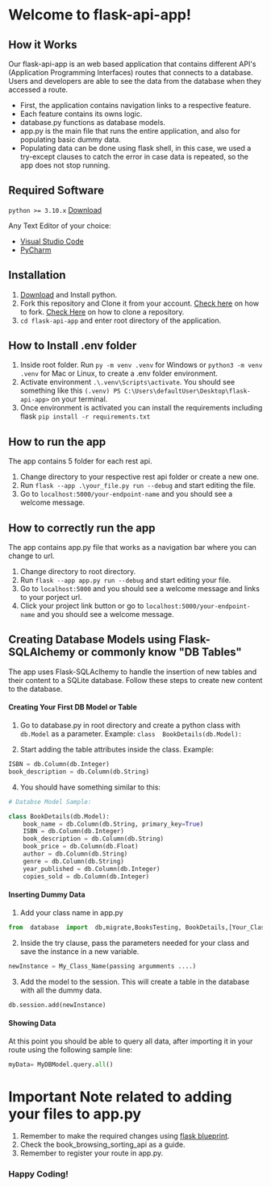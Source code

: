 # Welcome to flask-api-app!

## 	How it Works
Our flask-api-app is an web based application that contains different API's (Application Programming Interfaces) routes that connects to a database. Users and developers are able to see the data from the database when they accessed a route.

- First, the application contains navigation links to a respective feature.
- Each feature contains its owns logic.
- database.py functions as database models.
- app.py is the main file that runs the entire application, and also for populating basic dummy data.
- Populating data can be done using flask shell, in this case, we used a try-except clauses to catch the error in case data is repeated, so the app does not stop running.

## 	Required Software
`python >= 3.10.x` [Download](https://www.python.org/downloads/)

Any Text Editor of your choice:
 - [Visual Studio Code](https://code.visualstudio.com/download)
 - [PyCharm](https://www.jetbrains.com/pycharm/download/#section=windows)

 
## Installation

 1. [Download](https://www.python.org/downloads/) and Install python. 
 2. Fork this repository and Clone it from your account. [Check here](https://docs.github.com/en/get-started/quickstart/fork-a-repo) on how to fork. [Check Here](https://docs.github.com/en/repositories/creating-and-managing-repositories/cloning-a-repository) on how to clone a repository.
 3. `cd flask-api-app` and enter root directory of the application.

## How to Install .env folder

 1. Inside root folder. Run `py -m venv .venv` for Windows or `python3 -m venv .venv` for Mac or Linux, to create a .env folder environment.
 2. Activate environment `.\.venv\Scripts\activate`. You should see something like this 
`(.venv) PS C:\Users\defaultUser\Desktop\flask-api-app>` on your terminal.
 3. Once environment is activated you can install the requirements including flask `pip install -r requirements.txt`

## How to run the app
The app contains 5 folder for each rest api.

 1. Change directory to your respective rest api folder or create a new one.
 2. Run `flask --app .\your_file.py run --debug` and start editing the file.
 3. Go to `localhost:5000/your-endpoint-name` and you should see a welcome message.


## How to correctly run the app
The app contains app.py file that works as a navigation bar where you can change to url.

 1. Change directory to root directory.
 2. Run `flask --app app.py run --debug` and start editing your file.
 3. Go to `localhost:5000` and you should see a welcome message and links to your porject url.
 4. Click your project link button or go to `localhost:5000/your-endpoint-name` and you should see a welcome message.

 ## Creating Database Models using Flask-SQLAlchemy or commonly know "DB Tables"

The app uses Flask-SQLAclhemy to handle the insertion of new tables and their content to a SQLite database. Follow these steps to create new content to the database.

#### Creating Your First DB Model or Table

1. Go to database.py in root directory and create a python class with `db.Model` as a parameter. Example: `class  BookDetails(db.Model):`

2. Start adding the table attributes inside the class. Example: 

```python
ISBN = db.Column(db.Integer)
book_description = db.Column(db.String)
```

4. You should have something similar to this:
```python
# Databse Model Sample:

class BookDetails(db.Model):
	book_name = db.Column(db.String, primary_key=True)
	ISBN = db.Column(db.Integer)
	book_description = db.Column(db.String)
	book_price = db.Column(db.Float)
	author = db.Column(db.String)
	genre = db.Column(db.String)
	year_published = db.Column(db.Integer)
	copies_sold = db.Column(db.Integer)
```

#### Inserting Dummy Data
1. Add your class name in app.py
```python
from  database  import  db,migrate,BooksTesting, BookDetails,[Your_Class_Name]
```
2. Inside the try clause, pass the parameters needed for your class and save the instance in a new variable.
  ```python
newInstance = My_Class_Name(passing argumments ....)
```
3. Add the model to the session. This will create a table in the database with all the dummy data.
  ```python
db.session.add(newInstance)
```

#### Showing Data
At this point you should be able to query all data, after importing it  in your route using the following sample line:
  ```python
myData= MyDBModel.query.all()
```


# Important Note related to adding your files to app.py
1. Remember to make the required changes using [flask blueprint](https://flask.palletsprojects.com/en/2.2.x/blueprints/).
2. Check the book_browsing_sorting_api as a guide.
3. Remember to register your route in app.py.


### Happy Coding!
